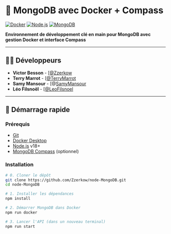 # 🍃 MongoDB avec Docker + Compass

[![Docker](https://img.shields.io/badge/Docker-2CA5E0?style=flat&logo=docker&logoColor=white)](https://www.docker.com/)
[![Node.js](https://img.shields.io/badge/Node.js-339933?style=flat&logo=nodedotjs&logoColor=white)](https://nodejs.org/)
[![MongoDB](https://img.shields.io/badge/MongoDB-47A248?style=flat&logo=mongodb&logoColor=white)](https://www.mongodb.com/)

**Environnement de développement clé en main pour MongoDB avec gestion Docker et interface Compass**

---

## 👨‍💻 Développeurs
- **Victor Besson** - [[@Zzerkow](https://github.com/Zzerkow](https://github.com/Neoznzoe))
- **Terry Marrot** - [[@TerryMarrot](https://github.com/TerryMarrot](https://github.com/tatsy0196))
- **Samy Mansour** - [@[SamyMansour](https://github.com/SamyMansour](https://github.com/l3miage-mansosam))
- **Léo Filsnoël** - [[@LeoFilsnoel](https://github.com/LeoFilsnoel](https://github.com/Zzerkow))

---

## 🚀 Démarrage rapide

### Prérequis
- [Git](https://git-scm.com/)
- [Docker Desktop](https://www.docker.com/products/docker-desktop)
- [Node.js](https://nodejs.org/) v18+
- [MongoDB Compass](https://www.mongodb.com/products/compass) (optionnel)

### Installation
```bash
# 0. Cloner le dépôt
git clone https://github.com/Zzerkow/node-MongoDB.git
cd node-MongoDB

# 1. Installer les dépendances
npm install

# 2. Démarrer MongoDB dans Docker
npm run docker

# 3. Lancer l'API (dans un nouveau terminal)
npm run start

